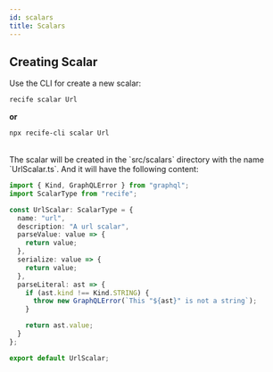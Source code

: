 ```yaml
---
id: scalars
title: Scalars
---
```


## Creating Scalar

Use the CLI for create a new scalar:

```bash
recife scalar Url
```

**or**

```bash
npx recife-cli scalar Url
```

<br />
The scalar will be created in the `src/scalars` directory with the name `UrlScalar.ts`. And it will have the following content:

```ts
import { Kind, GraphQLError } from "graphql";
import ScalarType from "recife";

const UrlScalar: ScalarType = {
  name: "url",
  description: "A url scalar",
  parseValue: value => {
    return value;
  },
  serialize: value => {
    return value;
  },
  parseLiteral: ast => {
    if (ast.kind !== Kind.STRING) {
      throw new GraphQLError(`This "${ast}" is not a string`);
    }

    return ast.value;
  }
};

export default UrlScalar;
```
